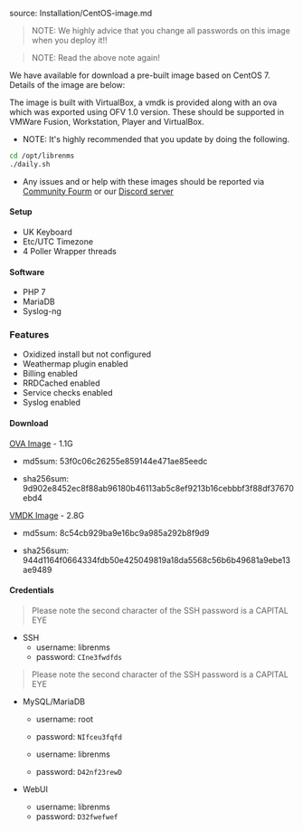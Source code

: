 source: Installation/CentOS-image.md
> NOTE: We highly advice that you change all passwords on this image when you deploy it!!

> NOTE: Read the above note again!

We have available for download a pre-built image based on CentOS 7. Details of the image are below:

The image is built with VirtualBox, a vmdk is provided along with an ova which was exported using OFV 1.0 version. 
These should be supported in VMWare Fusion, Workstation, Player and VirtualBox.

* NOTE: It's highly recommended that you update by doing the following. 
```bash
cd /opt/librenms
./daily.sh
```
* Any issues and or help with these images should be reported via [Community Fourm](https://community.librenms.org) or our [Discord server](https://t.libren.ms/discord)


#### Setup

  - UK Keyboard
  - Etc/UTC Timezone
  - 4 Poller Wrapper threads

#### Software

  - PHP 7
  - MariaDB
  - Syslog-ng

### Features

  - Oxidized install but not configured
  - Weathermap plugin enabled
  - Billing enabled
  - RRDCached enabled
  - Service checks enabled
  - Syslog enabled

#### Download

[OVA Image](http://www.lathwood.co.uk/librenms/librenms_centos_7.ova) - 1.1G

  - md5sum: 53f0c06c26255e859144e471ae85eedc

  - sha256sum: 9d902e8452ec8f88ab96180b46113ab5c8ef9213b16cebbbf3f88df37670ebd4

[VMDK Image](http://www.lathwood.co.uk/librenms/librenms_centos_7.vmdk) - 2.8G

  - md5sum: 8c54cb929ba9e16bc9a985a292b8f9d9

  - sha256sum: 944d1164f0664334fdb50e425049819a18da5568c56b6b49681a9ebe13ae9489

#### Credentials

> Please note the second character of the SSH password is a CAPITAL EYE

  - SSH
    - username: librenms
    - password: `CIne3fwdfds`

> Please note the second character of the SSH password is a CAPITAL EYE

  - MySQL/MariaDB
    - username: root
    - password: `NIfceu3fqfd`

    - username: librenms
    - password: `D42nf23rewD`

  - WebUI
    - username: librenms
    - password: `D32fwefwef`
